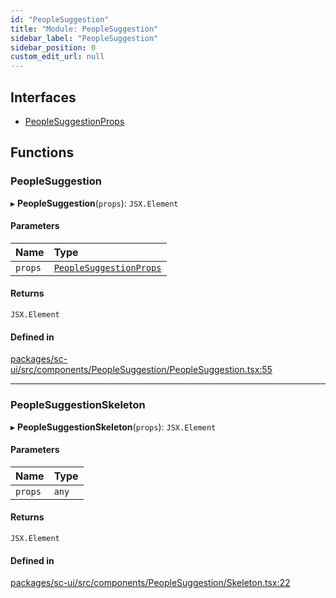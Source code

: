 ```yaml
---
id: "PeopleSuggestion"
title: "Module: PeopleSuggestion"
sidebar_label: "PeopleSuggestion"
sidebar_position: 0
custom_edit_url: null
---
```


## Interfaces

- [PeopleSuggestionProps](../interfaces/PeopleSuggestion.PeopleSuggestionProps.md)

## Functions

### PeopleSuggestion

▸ **PeopleSuggestion**(`props`): `JSX.Element`

#### Parameters

| Name | Type |
| :------ | :------ |
| `props` | [`PeopleSuggestionProps`](../interfaces/PeopleSuggestion.PeopleSuggestionProps.md) |

#### Returns

`JSX.Element`

#### Defined in

[packages/sc-ui/src/components/PeopleSuggestion/PeopleSuggestion.tsx:55](https://github.com/selfcommunity/community-ui/blob/67100aa/packages/sc-ui/src/components/PeopleSuggestion/PeopleSuggestion.tsx#L55)

___

### PeopleSuggestionSkeleton

▸ **PeopleSuggestionSkeleton**(`props`): `JSX.Element`

#### Parameters

| Name | Type |
| :------ | :------ |
| `props` | `any` |

#### Returns

`JSX.Element`

#### Defined in

[packages/sc-ui/src/components/PeopleSuggestion/Skeleton.tsx:22](https://github.com/selfcommunity/community-ui/blob/67100aa/packages/sc-ui/src/components/PeopleSuggestion/Skeleton.tsx#L22)
